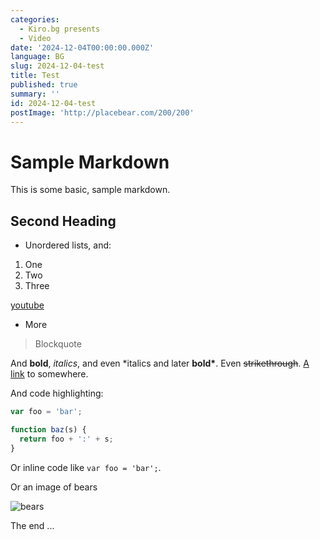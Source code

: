 ```yaml
---
categories:
  - Kiro.bg presents
  - Video
date: '2024-12-04T00:00:00.000Z'
language: BG
slug: 2024-12-04-test
title: Test
published: true
summary: ''
id: 2024-12-04-test
postImage: 'http://placebear.com/200/200'
---
```


# Sample Markdown

This is some basic, sample markdown.

## Second Heading

- Unordered lists, and:

1. One
1. Two
1. Three

[youtube](https://www.youtube.com/watch?v=h_D3VFfhvs4?si)

- More

> Blockquote

And **bold**, _italics_, and even \*italics and later **bold\***. Even ~~strikethrough~~. [A link](https://markdowntohtml.com) to somewhere.

And code highlighting:

```js
var foo = 'bar';

function baz(s) {
  return foo + ':' + s;
}
```

Or inline code like `var foo = 'bar';`.

Or an image of bears

![bears](http://placebear.com/200/200)

The end ...
